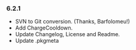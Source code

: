 ### 6.2.1 ###

- SVN to Git conversion. (Thanks, Barfolomeu!)
- Add ChargeCooldown.
- Update Changelog, License and Readme.
- Update .pkgmeta
